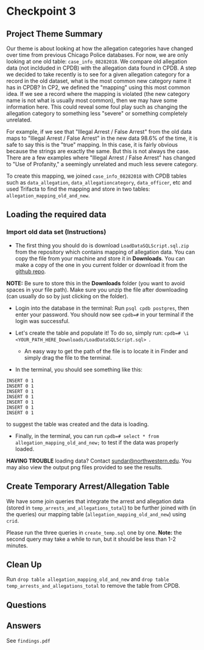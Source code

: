 # Checkpoint 3

## Project Theme Summary
Our theme is about looking at how the allegation categories have changed over time from previous Chicago Police databases. For now, we are only looking at one old table: `case_info_08282018`. We compare old allegation data (not inclduded in CPDB) with the allegation data found in CPDB. A step we decided to take recently is to see for a given allegation category for a record in the old dataset, what is the most common new category name it has in CPDB? In CP2, we defined the "mapping" using this most common idea. If we see a record where the mapping is violated (the new category name is not what is usually most common), then we may have some information here. This could reveal some foul play such as changing the allegation category to something less "severe" or something completely unrelated. 

For example, if we see that "Illegal Arrest / False Arrest" from the old data maps to "Illegal Arrest / False Arrest" in the new data 98.6% of the time, it is safe to say this is the "true" mapping. In this case, it is fairly obvious because the strings are exactly the same. But this is not always the case. There are a few examples where "Illegal Arrest / False Arrest" has changed to "Use of Profanity," a seemingly unrelated and much less severe category. 

To create this mapping, we joined `case_info_08282018` with CPDB tables such as `data_allegation`, `data_allegationcategory`, `data_officer`, etc and used Trifacta to find the mapping and store in two tables: `allegation_mapping_old_and_new`.

## Loading the required data


### Import old data set (Instructions)
* The first thing you should do is download `LoadDataSQLScript.sql.zip` from the repository which contains mapping of allegation data. You can copy the file from your machine and store it in **Downloads**. You can make a copy of the one in you current folder or download it from the [github repo](https://github.com/grantgasser/spectacular-cranes-data-science-checkpoints/tree/master/checkpoint-3).

**NOTE:** Be sure to store this in the **Downloads** folder (you want to avoid spaces in your file path). Make sure you   unzip the file after downloading (can usually do so by just clicking on the folder).

* Login into the database in the terminal:
Run `psql cpdb postgres`, then enter your password. You should now see `cpdb=#` in your terminal if the login was successful.

* Let's create the table and populate it! To do so, simply run:
`cpdb=# \i <YOUR_PATH_HERE_Downloads/LoadDataSQLScript.sql> `.
  - An easy way to get the path of the file is to locate it in Finder and simply drag the file to the terminal.

* In the terminal, you should see something like this:
```
INSERT 0 1
INSERT 0 1
INSERT 0 1
INSERT 0 1
INSERT 0 1
INSERT 0 1
INSERT 0 1
```
to suggest the table was created and the data is loading.

* Finally, in the terminal, you can run `cpdb=# select * from allegation_mapping_old_and_new;` to test if the data was properly loaded.

**HAVING TROUBLE** loading data? Contact sundar@northwestern.edu. You may also view the output png files provided to see the results.

## Create Temporary Arrest/Allegation Table 
We have some join queries that integrate the arrest and allegation data (stored in `temp_arrests_and_allegations_total`) to be further joined with (in the queries) our mapping table (`allegation_mapping_old_and_new`) using `crid`. 

Please run the three queries in `create_temp.sql` one by one. **Note:** the second query may take a while to run, but it should be less than 1-2 minutes.


## Clean Up
Run `drop table allegation_mapping_old_and_new` and `drop table temp_arrests_and_allegations_total` to remove the table from CPDB.


## Questions


## Answers
See `findings.pdf`
